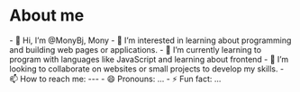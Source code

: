 <h1> About me </h1>
-  👋 Hi, I’m @MonyBj, Mony
- 👀 I’m interested in learning about programming and building web pages or applications.
- 🌱 I’m currently learning to program with languages ​​like JavaScript and learning about frontend
- 💞️ I’m looking to collaborate on websites or small projects to develop my skills.
- 📫 How to reach me: ---
- 😄 Pronouns: ...
- ⚡ Fun fact: ...


<!---
MonyBj/MonyBj is a ✨ special ✨ repository because its `README.md` (this file) appears on your GitHub profile.
You can click the Preview link to take a look at your changes.
--->
